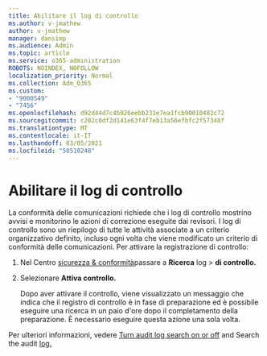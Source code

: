 ```yaml
---
title: Abilitare il log di controllo
ms.author: v-jmathew
author: v-jmathew
manager: dansimp
ms.audience: Admin
ms.topic: article
ms.service: o365-administration
ROBOTS: NOINDEX, NOFOLLOW
localization_priority: Normal
ms.collection: Adm_O365
ms.custom:
- "9000549"
- "7456"
ms.openlocfilehash: d92d44d7c4b926eebb231e7ea1fcb90010482c72
ms.sourcegitcommit: c202c0df2d141e63f4f7eb13a56efbfc2f57348f
ms.translationtype: MT
ms.contentlocale: it-IT
ms.lasthandoff: 03/05/2021
ms.locfileid: "50510248"
---
```

# <a name="enable-the-audit-log"></a>Abilitare il log di controllo

La conformità delle comunicazioni richiede che i log di controllo mostrino avvisi e monitorino le azioni di correzione eseguite dai revisori. I log di controllo sono un riepilogo di tutte le attività associate a un criterio organizzativo definito, incluso ogni volta che viene modificato un criterio di conformità delle comunicazioni. Per attivare la registrazione di controllo:

1. Nel Centro [sicurezza & conformità](https://go.microsoft.com/fwlink/?linkid=2101341)passare a **Ricerca** log  >  **di controllo.**
2. Selezionare **Attiva controllo.**

    Dopo aver attivare il controllo, viene visualizzato un messaggio che indica che il registro di controllo è in fase di preparazione ed è possibile eseguire una ricerca in un paio d'ore dopo il completamento della preparazione. È necessario eseguire questa azione una sola volta.

Per ulteriori informazioni, vedere [Turn audit log search on or off](https://go.microsoft.com/fwlink/?linkid=2129077) and Search the audit [log.](https://go.microsoft.com/fwlink/?linkid=2123729)

